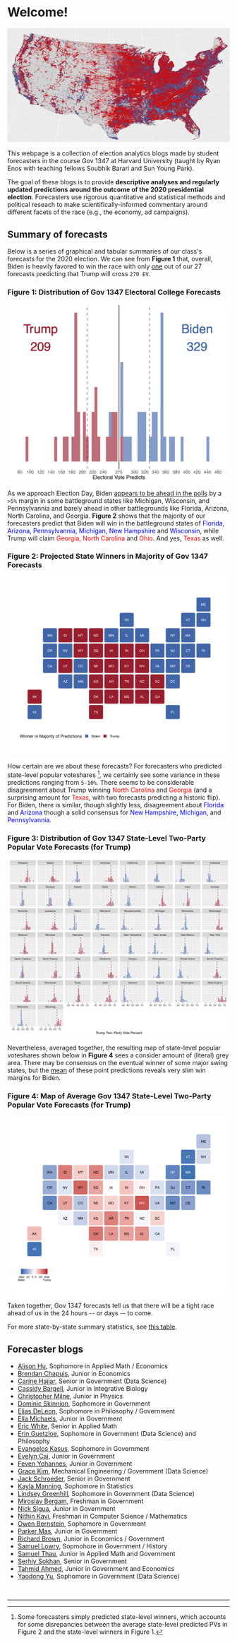 # Welcome! 

![](map2016.png)

This webpage is a collection of election analytics blogs made by student forecasters in the course Gov 1347 at Harvard University (taught by Ryan Enos with teaching fellows Soubhik Barari and Sun Young Park). 

The goal of these blogs is to provide **descriptive analyses and regularly updated predictions around the outcome of the 2020 presidential election**. Forecasters use rigorous quantitative and statistical methods and political reseach to make scientifically-informed commentary around different facets of the race (e.g., the economy, ad campaigns). 


## Summary of forecasts

Below is a series of graphical and tabular summaries of our class's forecasts for the 2020 election. We can see from **Figure 1** that, overall, Biden is heavily favored to win the race with only <u>one</u> out of our 27 forecasts predicting that Trump will cross `270 EV`. 

<h3><b>Figure 1: Distribution of Gov 1347 Electoral College Forecasts</b></h3>


![](TrumpECHist.png)


As we approach Election Day, Biden [appears to be ahead in the polls](https://projects.fivethirtyeight.com/polls/president-general/) by a `>5%` margin in some battleground states like Michigan, Wisconsin, and Pennsylvannia and barely ahead in other battlegrounds like Florida, Arizona, North Carolina, and Georgia. **Figure 2** shows that the majority of our forecasters predict that Biden will win in the battleground states of <span style="color:blue">Florida, Arizona, Pennsylvannia, Michigan, New Hampshire</span> and <span style="color:blue">Wisconsin</span>, while Trump will claim <span style="color:red">Georgia, North Carolina</span> and <span style="color:red">Ohio</span>. And yes, <span style="color:red">Texas</span> as well.

<h3><b>Figure 2: Projected State Winners in Majority of Gov 1347 Forecasts</b></h3>

![](TrumpWinnerMap.png)

How certain are we about these forecasts? For forecasters who predicted state-level popular voteshares [^1], we certainly see some variance in these predictions ranging from `5-10%`. There seems to be considerable disagreement about Trump winning <span style="color:red">North Carolina</span> and <span style="color:red">Georgia</span> (and a surprising amount for <span style="color:red">Texas</span>, with two forecasts predicting a historic flip). For Biden, there is similar, though slightly less, disagreement about <span style="color:blue">Florida</span> and <span style="color:blue">Arizona</span> though a solid consensus for <span style="color:blue">New Hampshire, Michigan,</span> and <span style="color:blue">Pennsylvannia</span>.

<h3><b>Figure 3: Distribution of Gov 1347 State-Level Two-Party Popular Vote Forecasts (for Trump)</b></h3>

![](TrumpPopHists.png)


Nevertheless, averaged together, the resulting map of state-level popular voteshares shown below in **Figure 4** sees a consider amount of (literal) grey area. There may be consensus on the eventual winner of some major swing states, but the <u>mean</u> of these point predictions reveals very slim win margins for Biden.

<h3><b>Figure 4: Map of Average Gov 1347 State-Level Two-Party Popular Vote Forecasts (for Trump)</b></h3>

![](TrumpPopMap2.png)

Taken together, Gov 1347 forecasts tell us that there will be a tight race ahead of us in the 24 hours -- or days -- to come.

For more state-by-state summary statistics, see [this table](states.html).

## Forecaster blogs

* [Alison Hu](http://ahu6.github.io/electionanalytics), Sophomore in Applied Math / Economics
* [Brendan Chapuis](https://bchaps1999.github.io/2020_election_analytics/), Junior in Economics
* [Carine Hajjar](https://carine-h.github.io/), Senior in Government (Data Science)
* [Cassidy Bargell](https://cassidybargell.github.io/election_analytics/), Junior in Integrative Biology
* [Christopher Milne](https://camilne9.github.io/election_analytics_blog/), Junior in Physics
* [Dominic Skinnion](https://dskinnion.github.io/Gov1347_Blog/), Sophomore in Government
* [Elias DeLeon](https://juggereggnog.github.io/Election-Analytics-Blog/), Sophomore in Philosophy / Government
* [Ella Michaels](https://ellamichaels.github.io/gov1347_blog/), Junior in Government
* [Eric White](https://eric-white2021.github.io/gov1347blog/), Senior in Applied Math
* [Erin Guetzloe](https://eguetzloe.github.io/Election-Analytics-Blog/), Sophomore in Government (Data Science) and Philosophy
* [Evangelos Kasus](https://ekassos.github.io/election-analytics/), Sophomore in Government
* [Evelyn Cai](http://caievelyn.github.io/election-analytics), Junior in Government
* [Feven Yohannes](https://fyohannes.github.io/Data_Elections/), Junior in Government
* [Grace Kim](https://gkim65.github.io/2020_ElectionBlogPost_gov1347/), Mechanical Engineering / Government (Data Science)
* [Jack Schroeder](https://jackmschroeder.github.io/Election-Analytics/), Senior in Government
* [Kayla Manning](https://kayla-manning.github.io/gov1347/), Sophomore in Statistics
* [Lindsey Greenhill](https://lindseygreenhill.github.io/Gov1347/), Sophomore in Government (Data Science)
* [Miroslav Bergam](https://mirobergam.github.io/Election-Analytics/), Freshman in Government
* [Nick Sigua](https://nick-sigua.github.io/Election_Analytics_Sigua/), Junior in Government
* [Nithin Kavi](https://thinkinavi24.github.io/ElectionAnalytics/), Freshman in Computer Science / Mathematics
* [Owen Bernstein](https://owenbernstein.github.io/), Sophomore in Government
* [Parker Mas](https://parkermas.github.io/gov1347-blog/), Junior in Government
* [Richard Brown](https://rbrown146.github.io/Gov_Election_Analytics/), Junior in Economics / Government
* [Samuel Lowry](https://samuellowry.github.io/gov1347_blog/), Sopmohore in Government / History
* [Samuel Thau](https://samthau.github.io/gov1347/), Junior in Applied Math and Government
* [Serhiy Sokhan](https://serhiys1.github.io/electionblog/), Senior in Government
* [Tahmid Ahmed](https://tahmidahmed2000.github.io/Gov1347/), Junior in Government and Economics
* [Yaodong Yu](https://itsyaoyu.com/blog/), Sophomore in Government (Data Science)

<br>
<hr>

[^1]: Some forecasters simply predicted state-level winners, which accounts for some disrepancies between the average state-level predicted PVs in Figure 2 and the state-level winners in Figure 1.
